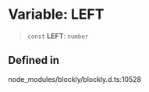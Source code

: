 # Variable: LEFT

> `const` **LEFT**: `number`

## Defined in

node_modules/blockly/blockly.d.ts:10528
